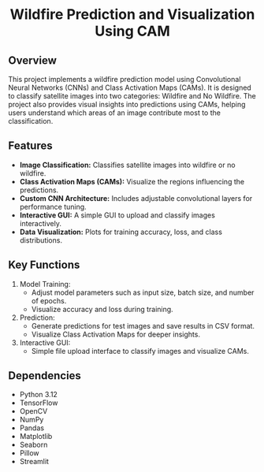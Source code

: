 <h1  align=center  >Wildfire Prediction and Visualization Using CAM</h1>

<h2>Overview</h2>
<p> 
This project implements a wildfire prediction model using Convolutional Neural Networks (CNNs) and Class Activation Maps (CAMs). It is designed to classify satellite images into two categories: Wildfire and No Wildfire. The project also provides visual insights into predictions using CAMs, helping users understand which areas of an image contribute most to the classification.
</p>

<!-- <li><a href='https://open.canada.ca/data/en/dataset/9d8f219c-4df0-4481-926f-8a2a532ca003'>Refer to Canada's Website for the Original Wildfires Data</a></li> -->


<h2>Features</h2>
<ul>
<li><strong>Image Classification:</strong> Classifies satellite images into wildfire or no wildfire.</li>
<li><strong>Class Activation Maps (CAMs):</strong> Visualize the regions influencing the predictions.</li>
<li><strong>Custom CNN Architecture:</strong> Includes adjustable convolutional layers for performance tuning.</li>
<li><strong>Interactive GUI:</strong> A simple GUI to upload and classify images interactively.</li>
<li><strong>Data Visualization:</strong> Plots for training accuracy, loss, and class distributions.</li>
</ul>

<h2>Key Functions</h2>
<ol>
  <li>Model Training:
    <ul>
      <li>Adjust model parameters such as input size, batch size, and number of epochs.</li>
      <li>Visualize accuracy and loss during training.</li>
    </ul>
  </li>

  <li>Prediction:
    <ul>      
      <li>Generate predictions for test images and save results in CSV format.</li>
      <li>Visualize Class Activation Maps for deeper insights.</li>
    </ul>
  </li>

  <li>Interactive GUI:
    <ul>
      <li>Simple file upload interface to classify images and visualize CAMs.</li>
    </ul>
  </li>
</ol>

<h2>Dependencies</h2>
 <ul>
    <li>Python 3.12
    <li>TensorFlow
    <li>OpenCV
    <li>NumPy
    <li>Pandas
    <li>Matplotlib
    <li>Seaborn
    <li>Pillow
    <li>Streamlit
  </ul>